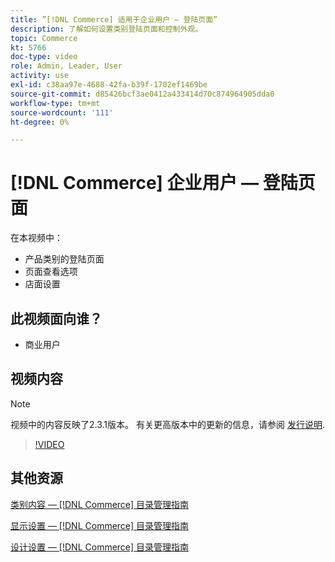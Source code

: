 ```yaml
---
title: ”[!DNL Commerce] 适用于企业用户 — 登陆页面”
description: 了解如何设置类别登陆页面和控制外观。
topic: Commerce
kt: 5766
doc-type: video
role: Admin, Leader, User
activity: use
exl-id: c38aa97e-4688-42fa-b39f-1702ef1469be
source-git-commit: d85426bcf3ae0412a433414d70c874964905dda0
workflow-type: tm+mt
source-wordcount: '111'
ht-degree: 0%

---
```


# [!DNL Commerce] 企业用户 — 登陆页面

在本视频中：

- 产品类别的登陆页面
- 页面查看选项
- 店面设置

## 此视频面向谁？

- 商业用户

## 视频内容

>[!NOTE]
>
>视频中的内容反映了2.3.1版本。 有关更高版本中的更新的信息，请参阅 [发行说明](https://experienceleague.adobe.com/docs/commerce-operations/release/notes/overview.html).

>[!VIDEO](https://video.tv.adobe.com/v/36388?quality=12&learn=on)

## 其他资源

[类别内容 —  [!DNL Commerce] 目录管理指南](https://experienceleague.adobe.com/docs/commerce-admin/catalog/categories/create/categories-content-settings.html)

[显示设置 —  [!DNL Commerce] 目录管理指南](https://experienceleague.adobe.com/docs/commerce-admin/catalog/categories/create/categories-display-settings.html)

[设计设置 —  [!DNL Commerce] 目录管理指南](https://experienceleague.adobe.com/docs/commerce-admin/catalog/categories/create/categories-custom-design.html)
